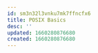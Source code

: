 ```yaml
---
id: sm3n32l3vnku7mk7ffncfx6
title: POSIX Basics
desc: ''
updated: 1660280876680
created: 1660280876680
---
```

